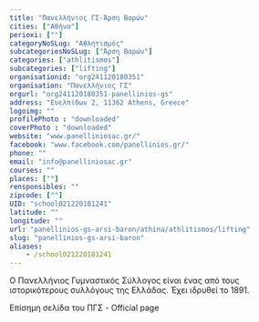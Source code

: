 ```yaml
---
title: "Πανελλήνιος ΓΣ-Άρση Βαρών"
cities: ["Αθήνα"]
perioxi: [""]
categoryNoSLug: "Αθλητισμός"
subcategoriesNoSLug: ["Άρση Βαρών"]
categories: ["athlitismos"]
subcategories: ["lifting"]
organisationid: "org241120180351"
organisation: "Πανελλήνιος ΓΣ"
orgurl: "org241120180351-panellinios-gs"
address: "Ευελπίδων 2, 11362 Athens, Greece"
logoimg: ""
profilePhoto : "downloaded"
coverPhoto : "downloaded"
website: "www.panelliniosac.gr/"
facebook: "www.facebook.com/panellinios.gr/"
phone: ""
email: "info@panelliniosac.gr"
courses: ""
places: [""]
rensponsibles: ""
zipcode: [""]
UID: "school021220181241"
latitude: ""
longitude: ""
url: "panellinios-gs-arsi-baron/athina/athlitismos/lifting"
slug: "panellinios-gs-arsi-baron"
aliases:
    - /school021220181241
---
```



Ο Πανελλήνιος Γυμναστικός Σύλλογος είναι ένας από τους ιστορικότερους συλλόγους της Ελλάδας. Έχει ιδρυθεί το 1891.

Επίσημη σελίδα του ΠΓΣ - Official page
